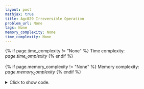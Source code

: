 ```yaml
---
layout: post
mathjax: true
title: Agc029 Irreversible Operation
problem_url: None
tags: None
memory_complexity: None
time_complexity: None
---
```




{% if page.time_complexity != "None" %}
Time complexity: ${{ page.time_complexity }}$
{% endif %}

{% if page.memory_complexity != "None" %}
Memory complexity: ${{ page.memory_complexity }}$
{% endif %}

<details>
<summary>
<p style="display:inline">Click to show code.</p>
</summary>
```cpp
{% raw %}
using namespace std;
using ll = long long;
int main(void)
{
    string s;
    int wcnt = 0;
    ll ans = 0;
    cin >> s;
    for (int i = (int)s.size() - 1; i >= 0; --i)
    {
        if (s[i] == 'W')
            ++wcnt;
        else
            ans += wcnt;
    }
    cout << ans << endl;
    return 0;
}

{% endraw %}
```
</details>

